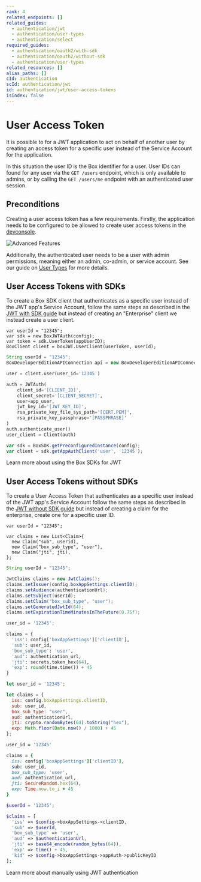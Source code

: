 ```yaml
---
rank: 4
related_endpoints: []
related_guides:
  - authentication/jwt
  - authentication/user-types
  - authentication/select
required_guides:
  - authentication/oauth2/with-sdk
  - authentication/oauth2/without-sdk
  - authentication/user-types
related_resources: []
alias_paths: []
cId: authentication
scId: authentication/jwt
id: authentication/jwt/user-access-tokens
isIndex: false
---
```

# User Access Token

It is possible to for a JWT application to act on behalf of another user
by creating an access token for a specific user instead of the Service Account
for the application.

<Message>

In this situation the user ID is the Box identifier for a user. User IDs can
found for any user via the `GET /users` endpoint, which is only available to
admins, or by calling the `GET /users/me` endpoint with an authenticated user session.

</Message>

## Preconditions

Creating a user access token has a few requirements. Firstly, the application
needs to be configured to  be allowed to create user access tokens in the [devconsole][devconsole].

<ImageFrame>

![Advanced Features](./enable-user-access-tokens.png)

</ImageFrame>

Additionally, the authenticated user needs to be a user with admin permissions,
meaning either an admin, co-admin, or service account. See our guide on [User
Types](g://authentication/user-types) for more details.

## User Access Tokens with SDKs

To create a Box SDK client that authenticates as a specific user instead of the
JWT app's Service Account, follow the same steps as described in the [JWT with
SDK guide](g://authentication/jwt/with-sdk) but instead of creating an
"Enterprise" client we instead create a user client.

<Tabs>

<Tab title=".Net">

```dotnet
var userId = "12345";
var sdk = new BoxJWTAuth(config);
var token = sdk.UserToken(appUserID);
BoxClient client = boxJWT.UserClient(userToken, userId);
```

</Tab>

<Tab title="Java">

<!-- markdownlint-disable line-length -->

```java
String userId = "12345";
BoxDeveloperEditionAPIConnection api = new BoxDeveloperEditionAPIConnection.getAppUserConnection(userId, config)
```

<!-- markdownlint-enable line-length -->

</Tab>

<Tab title="Python">

```python
user = client.user(user_id='12345')

auth = JWTAuth(
    client_id='[CLIENT_ID]',
    client_secret='[CLIENT_SECRET]',
    user=app_user,
    jwt_key_id='[JWT_KEY_ID]',
    rsa_private_key_file_sys_path='[CERT.PEM]',
    rsa_private_key_passphrase='[PASSPHRASE]'
)
auth.authenticate_user()
user_client = Client(auth)
```

</Tab>

<Tab title="Node">

```js
var sdk = BoxSDK.getPreconfiguredInstance(config);
var client = sdk.getAppAuthClient('user', '12345');
```

</Tab>

</Tabs>

<CTA to="g://authentication/jwt/with-sdk">
Learn more about using the Box SDKs for JWT

</CTA>

## User Access Tokens without SDKs

To create a User Access Token that authenticates as a specific user instead of
the JWT app's Service Account follow the same steps as described in the [JWT
without SDK guide](g://authentication/jwt/without-sdk) but instead of creating
a claim for the enterprise, create one for a specific user ID.

<Tabs>

<Tab title=".Net">

```dotnet
var userId = "12345";

var claims = new List<Claim>{
  new Claim("sub", userid),
  new Claim("box_sub_type", "user"),
  new Claim("jti", jti),
};
```

</Tab>

<Tab title="Java">

```java
String userId = "12345";

JwtClaims claims = new JwtClaims();
claims.setIssuer(config.boxAppSettings.clientID);
claims.setAudience(authenticationUrl);
claims.setSubject(userId);
claims.setClaim("box_sub_type", "user");
claims.setGeneratedJwtId(64);
claims.setExpirationTimeMinutesInTheFuture(0.75f);
```

</Tab>

<Tab title="Python">

```python
user_id = '12345';

claims = {
  'iss': config['boxAppSettings']['clientID'],
  'sub': user_id,
  'box_sub_type': 'user',
  'aud': authentication_url,
  'jti': secrets.token_hex(64),
  'exp': round(time.time()) + 45
}
```

</Tab>
<Tab title='Node'>

```js
let user_id = '12345';

let claims = {
  iss: config.boxAppSettings.clientID,
  sub: user_id,
  box_sub_type: "user",
  aud: authenticationUrl,
  jti: crypto.randomBytes(64).toString("hex"),
  exp: Math.floor(Date.now() / 1000) + 45
};
```

</Tab>
<Tab title='Ruby'>

```ruby
user_id = '12345'

claims = {
  iss: config['boxAppSettings']['clientID'],
  sub: user_id,
  box_sub_type: 'user',
  aud: authentication_url,
  jti: SecureRandom.hex(64),
  exp: Time.now.to_i + 45
}
```

</Tab>
<Tab title='PHP'>

```php
$userId = '12345';

$claims = [
  'iss' => $config->boxAppSettings->clientID,
  'sub' => $userId,
  'box_sub_type' => 'user',
  'aud' => $authenticationUrl,
  'jti' => base64_encode(random_bytes(64)),
  'exp' => time() + 45,
  'kid' => $config->boxAppSettings->appAuth->publicKeyID
];
```

</Tab>

</Tabs>

<CTA to="g://authentication/jwt/with-sdk">
Learn more about manually using JWT authentication

</CTA>

[devconsole]: https://app.box.com/developers/console
